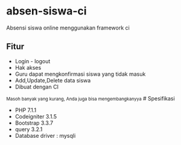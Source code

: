 # absen-siswa-ci
Absensi siswa online menggunakan framework ci
<h2>Fitur</h2>
<ul>
<li>Login - logout</li>
<li>Hak akses</li>
<li>Guru dapat mengkonfirmasi siswa yang tidak masuk</li>
<li>Add,Update,Delete data siswa</li>
<li>Dibuat dengan CI</li>
</ul>
<small>Masoh banyak yang kurang, Anda juga bisa mengembangkanyya</small>
# Spesifikasi
<ul>
  <li>PHP 7.1.1</li>
  <li>Codeigniter 3.1.5</li>
  <li>Bootstrap 3.3.7</li>
  <li>query 3.2.1</li>
  <li>Database driver : mysqli</li>
</ul>

